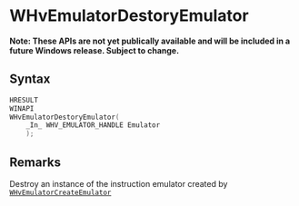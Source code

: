 # WHvEmulatorDestoryEmulator
**Note: These APIs are not yet publically available and will be included in a future Windows release.  Subject to change.**

## Syntax

```c
HRESULT
WINAPI
WHvEmulatorDestoryEmulator(
    _In_ WHV_EMULATOR_HANDLE Emulator
    );
```

## Remarks
Destroy an instance of the instruction emulator created by [`WHvEmulatorCreateEmulator`](WHvEmulatorCreateEmulator.md)